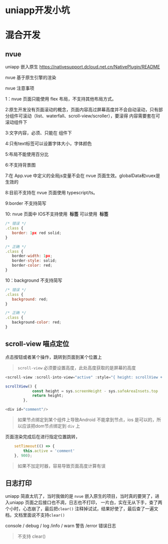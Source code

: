 # uniapp开发小坑


# 混合开发 
##  nvue
uniapp 嵌入原生
https://nativesupport.dcloud.net.cn/NativePlugin/README 

nvue 基于原生引擎的渲染

 nvue 注意事项

 1：nvue 页面只能使用 flex 布局，不支持其他布局方式。

 2:原生开发没有页面滚动的概念，页面内容高过屏幕高度并不会自动滚动，只有部分组件可滚动（list、waterfall、scroll-view/scroller），要滚得
 内容需要套在可滚动组件下

 3:文字内容，必须、只能在 <text> 组件下

 4:只有text标签可以设置字体大小，字体颜色

 5:布局不能使用百分比

 6:不支持背景图

 7:在 App.vue 中定义的全局js变量不会在 nvue 页面生效。globalData和vuex是生效的

 8:目前不支持在 nvue 页面使用 typescript/ts。

 9:border 不支持简写

 10: nvue 页面中 IOS不支持使用 <b><img> 标签</b> 可以使用 <b><image> 标签</b>

 ```js
 /* 错误 */
.class {
    border: 1px red solid;
}

/* 正确 */
.class {
    border-width: 1px;
    border-style: solid;
    border-color: red;
}
 ```
 10：background 不支持简写
 ```js
 /* 错误 */
.class {
    background: red;
}

/* 正确 */
.class {
    background-color: red;
}

 ```

## scroll-view 喵点定位

点击按钮或者某个操作，跳转到页面到某个位置上
> `scroll-view` 必须要设置高度，此处高度获取的是屏幕的高度
```js
<scroll-view :scroll-into-view="active" :style="{ height: scrollView + 'px' }" />

scrollView() {
			const height = sys.screenHeight - sys.safeAreaInsets.top
			return height;
		},
```
```js
<div id="comment"/>

```
> 如果节点绑定到某个组件上导致Android 不能拿到节点，ios 是可以的，所以应该把dom节点绑定到 `div` 上

页面渲染完成后在进行指定位置跳转，
```js
	setTimeout(() => {
		this.active = 'comment'
	}, 900);
```
> 如果不加定时器，容易导致页面高度计算有误

## 日志打印

uniapp 简直太坑了，当时我做的是 `nvue` 嵌入原生的项目，当时真的要哭了，进入uniapp 页面之后接口也不凋，日志也不打印，
一片白，实在无从下手，查了两个小时，心态崩了，最后把`clear()` 注释掉试试，结果好使了，最后查了一遍文档，文档里面说不支持`clear()`

console / debug / log /info / warn 警告 /error 错误日志 

>不支持 clear()
